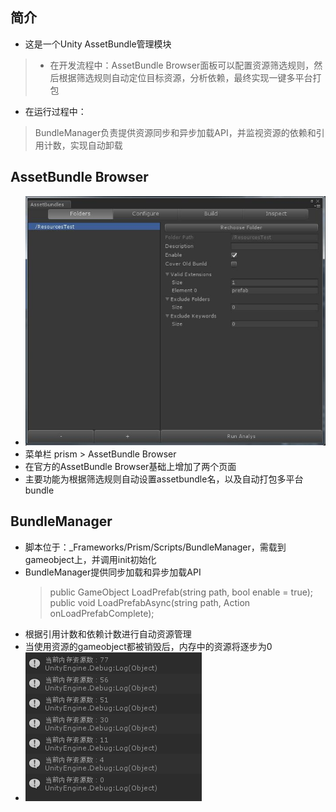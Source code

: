 ## 简介
* 这是一个Unity AssetBundle管理模块

> * 在开发流程中：AssetBundle Browser面板可以配置资源筛选规则，然后根据筛选规则自动定位目标资源，分析依赖，最终实现一键多平台打包
* 在运行过程中：
> BundleManager负责提供资源同步和异步加载API，并监视资源的依赖和引用计数，实现自动卸载

## AssetBundle Browser
* ![image](https://github.com/justalittlefat/Prism/blob/master/Images/01.jpg)
* 菜单栏 prism > AssetBundle Browser
* 在官方的AssetBundle Browser基础上增加了两个页面
* 主要功能为根据筛选规则自动设置assetbundle名，以及自动打包多平台bundle

## BundleManager
* 脚本位于：_Frameworks/Prism/Scripts/BundleManager，需载到gameobject上，并调用init初始化
* BundleManager提供同步加载和异步加载API
    > public GameObject LoadPrefab(string path, bool enable = true);  <br/>
    > public void LoadPrefabAsync(string path, Action<GameObject> onLoadPrefabComplete);
* 根据引用计数和依赖计数进行自动资源管理
* 当使用资源的gameobject都被销毁后，内存中的资源将逐步为0
* ![image](https://github.com/justalittlefat/Prism/blob/master/Images/02.jpg)
